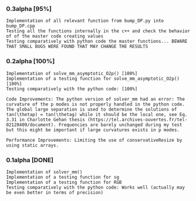 ### 0.3alpha [95%]
	Implementation of all relevant function from bump_DP.py into bump_DP.cpp
	Testing all the functions internally in the c++ and check the behavior of of the master code creating values
	Testing comparatively with python code the master functions... BEWARE THAT SMALL BUGS WERE FOUND THAT MAY CHANGE THE RESULTS
	
### 0.2alpha [100%]
	Implementation of solve_mm_asymptotic_O2p() [100%]
	Implementation of a testing function for solve_mm_asymptotic_O2p() [100%]
	Testing comparatively with the python code: [100%] 

	Code Improvements: The python version of solver_mm had an error: The curvature of the p modes is not properly handled in the python code. The global large separation is used to determine the solutions of tan(\thetap) = tan(\thetag) while it should be the local one, see Eq. 3.31 in Charlotte Gehan thesis (https://tel.archives-ouvertes.fr/tel-02128409/document). Frequencies are barely unchanged during my test but this might be important if large curvatures exists in p modes. 

	Performance Improvements: Limiting the use of conservativeResize by using static arrays.

### 0.1alpha [DONE]
	Implementation of solver_mm()
	Implementation of a testing function for sg
	Implementation of a testing function for RGB
	Testing comparatively with the python code: Works well (actually may be even better in terms of precision)
